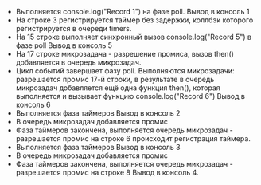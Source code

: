 - Выполняется console.log("Record 1") на фазе poll.
  Вывод в консоль 1
- На строке 3 регистрируется таймер без задержки, коллбэк которого регистрируется
  в очереди timers.
- На 15 строке выполняет синхронный вызов console.log("Record 5") в фазе poll
  Вывод в консоль 5
- На 17 строке микрозадача - разрешение промиса, вызов then() добавляется в очередь микрозадач.
- Цикл событий завершает фазу poll.
  Выполняются микрозадачи: разрешается промис 17-й строки, в результате в очередь микрозадач
  добавляется ещё одна функция then(), которая выполняется и вызывает функцию console.log("Record 6")
  Вывод в консоль 6
- Выполняется фаза таймеров
  Вывод в консоль 2
- В очередь микрозадач добавляется промис
- Фаза таймеров закончена, выполняется очередь микрозадач - разрешается промис на строке 6 происходит
  регистрация таймера.
- Выполняется фаза таймеров
  Вывод в консоль 3
- В очередь микрозадач добавляется промис
- Фаза таймеров закончена, выполняется очередь микрозадач - разрешается промис на строке 8
  Вывод в консоль 4.

